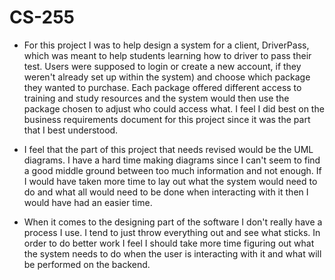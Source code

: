 # CS-255

* For this project I was to help design a system for a client, DriverPass, which was meant to help students learning how to driver to pass their test. Users were supposed to login or create a new account, if they weren't already
  set up within the system) and choose which package they wanted to purchase. Each package offered different access to training and study resources and the system would then use the package chosen to adjust who could access what.
  I feel I did best on the business requirements document for this project since it was the part that I best understood.

* I feel that the part of this project that needs revised would be the UML diagrams. I have a hard time making diagrams since I can't seem to find a good middle ground between too much information and not enough. If I would have
  taken more time to lay out what the system would need to do and what all would need to be done when interacting with it then I would have had an easier time.

* When it comes to the designing part of the software I don't really have a process I use. I tend to just throw everything out and see what sticks. In order to do better work I feel I should take more time figuring out what the
 system needs to do when the user is interacting with it and what will be performed on the backend.

